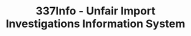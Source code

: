 ---
bigquery: https://console.cloud.google.com/bigquery?p=patents-public-data&d=usitc_investigations&page=dataset&project=sheets-management-319211
citation: US International Trade Commission 337Info Unfair Import Investigations Information
  System
contributors: US International Trade Comission
cost: None
description: US International Trade Commission 337Info Unfair Import Investigations
  Information System contains data on investigations done under Section 337. Section
  337 declares the infringement of certain statutory intellectual property rights
  and other forms of unfair competition in import trade to be unlawful practices.
  Most Section 337 investigations involve allegations of patent or registered trademark
  infringement.
documentation: FAQ and tutorial available on the site
last_edit: 04/09/2022, 09:08:48
location: https://pubapps2.usitc.gov/337external/
maintained_by: US International Trade Comission
schema_fields:
- copyrightNumbers
- dateOfPublicationFrNotice
- ouiiAttorney
- teoProceedingInvolved
- targetDate
- teoReliefGranted
- finalIdOnViolationIssue
- startDateMarkmanHearing
- finalDetViolation
- id
- title
- internalRemand
- investigationNo
- finalIdOnViolationDue
- ouiiParticipation
- teoIdDueDate
- lastUpdated
- dateComplaintFiled
- htsNumbers
- invUnfairAct
- patentNumbers
- issueDateOtherNonFinal
- cafcAppeals
- actualEndDateEvidHear
- investigationType
- teoIdIssueDate
- currentStatus
- dateCreated
- gcAttorney
- markmanHearing
- aljAssigned
- trademarkNumbers
- finalDetNoViolation
- docketNo
- publication_number
- actualStartDateEvidHear
- patentNumber
- currentActiveALJ
- scheduledEndDateEvidHear
- scheduledStartDateEvidHear
- investigationTermDate
- respondent
- complainant
- endDateMarkmanHearing
shortname: unfair_import_investigations
tags:
- import
- legal
- trade
timeframe: 2008-2021 (prior to 2008 downloadable as a JSON file)
title: 337Info - Unfair Import Investigations Information System
uuid: 2721f5ec-e599-4890-9265-9706719fc71e
---